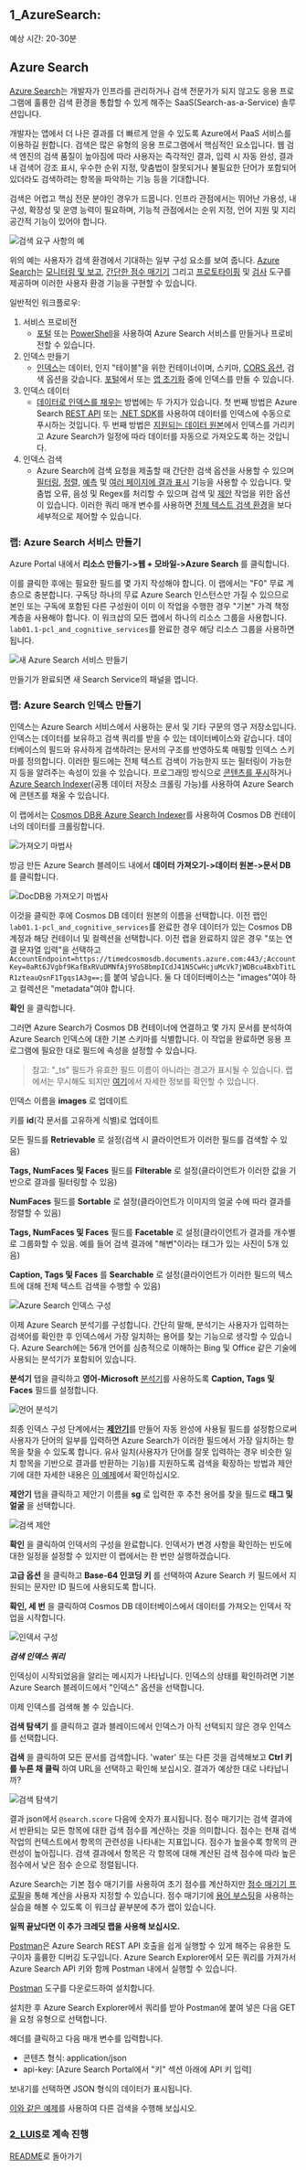 ﻿## 1_AzureSearch:
예상 시간: 20-30분

## Azure Search 

[Azure Search](https://docs.microsoft.com/ko-kr/azure/search/search-what-is-azure-search)는 개발자가 인프라를 관리하거나 검색 전문가가 되지 않고도 응용 프로그램에 훌륭한 검색 환경을 통합할 수 있게 해주는 SaaS(Search-as-a-Service) 솔루션입니다.

개발자는 앱에서 더 나은 결과를 더 빠르게 얻을 수 있도록 Azure에서 PaaS 서비스를 이용하길 원합니다. 검색은 많은 유형의 응용 프로그램에서 핵심적인 요소입니다. 웹 검색 엔진의 검색 품질이 높아짐에 따라 사용자는 즉각적인 결과, 입력 시 자동 완성, 결과 내 검색어 강조 표시, 우수한 순위 지정, 맞춤법이 잘못되거나 불필요한 단어가 포함되어 있더라도 검색하려는 항목을 파악하는 기능 등을 기대합니다.

검색은 어렵고 핵심 전문 분야인 경우가 드뭅니다. 인프라 관점에서는 뛰어난 가용성, 내구성, 확장성 및 운영 능력이 필요하며, 기능적 관점에서는 순위 지정, 언어 지원 및 지리 공간적 기능이 있어야 합니다.

![검색 요구 사항의 예](./resources/assets/AzureSearch-Example.png) 

위의 예는 사용자가 검색 환경에서 기대하는 일부 구성 요소를 보여 줍니다. [Azure Search](https://docs.microsoft.com/ko-kr/azure/search/search-what-is-azure-search)는 [모니터링 및 보고](https://docs.microsoft.com/ko-kr/azure/search/search-traffic-analytics), [간단한 점수 매기기](https://docs.microsoft.com/ko-kr/rest/api/searchservice/add-scoring-profiles-to-a-search-index) 그리고 [프로토타이핑](https://docs.microsoft.com/ko-kr/azure/search/search-import-data-portal) 및 [검사](https://docs.microsoft.com/ko-kr/azure/search/search-explorer) 도구를 제공하며 이러한 사용자 환경 기능을 구현할 수 있습니다.

일반적인 워크플로우:
1. 서비스 프로비전
	- [포털](https://docs.microsoft.com/ko-kr/azure/search/search-create-service-portal) 또는 [PowerShell](https://docs.microsoft.com/ko-kr/azure/search/search-manage-powershell)을 사용하여 Azure Search 서비스를 만들거나 프로비전할 수 있습니다.
2. 인덱스 만들기
	- [인덱스](https://docs.microsoft.com/ko-kr/azure/search/search-what-is-an-index)는 데이터, 인지 "테이블"을 위한 컨테이너이며, 스키마, [CORS 옵션](https://docs.microsoft.com/ko-kr/aspnet/core/security/cors), 검색 옵션을 갖습니다. [포털](https://docs.microsoft.com/ko-kr/azure/search/search-create-index-portal)에서 또는 [앱 초기화](https://docs.microsoft.com/ko-kr/azure/search/search-create-index-dotnet) 중에 인덱스를 만들 수 있습니다. 
3. 인덱스 데이터
	- [데이터로 인덱스를 채우는](https://docs.microsoft.com/ko-kr/azure/search/search-what-is-data-import) 방법에는 두 가지가 있습니다. 첫 번째 방법은 Azure Search [REST API](https://docs.microsoft.com/ko-kr/azure/search/search-import-data-rest-api) 또는 [.NET SDK](https://docs.microsoft.com/ko-kr/azure/search/search-import-data-dotnet)를 사용하여 데이터를 인덱스에 수동으로 푸시하는 것입니다. 두 번째 방법은 [지원되는 데이터 원본](https://docs.microsoft.com/ko-kr/azure/search/search-import-data-portal)에서 인덱스를 가리키고 Azure Search가 일정에 따라 데이터를 자동으로 가져오도록 하는 것입니다.
4. 인덱스 검색
	- Azure Search에 검색 요청을 제출할 때 간단한 검색 옵션을 사용할 수 있으며 [필터링](https://docs.microsoft.com/ko-kr/azure/search/search-filters), [정렬](https://docs.microsoft.com/ko-kr/rest/api/searchservice/add-scoring-profiles-to-a-search-index), [예측](https://docs.microsoft.com/ko-kr/azure/search/search-faceted-navigation) 및 [여러 페이지에 결과 표시](https://docs.microsoft.com/ko-kr/azure/search/search-pagination-page-layout) 기능을 사용할 수 있습니다. 맞춤법 오류, 음성 및 Regex를 처리할 수 있으며 검색 및 [제안](https://docs.microsoft.com/ko-kr/rest/api/searchservice/suggesters) 작업을 위한 옵션이 있습니다. 이러한 쿼리 매개 변수를 사용하면 [전체 텍스트 검색 환경](https://docs.microsoft.com/ko-kr/azure/search/search-query-overview)을 보다 세부적으로 제어할 수 있습니다.


### 랩: Azure Search 서비스 만들기

Azure Portal 내에서 **리소스 만들기->웹 + 모바일->Azure Search** 를 클릭합니다.

이를 클릭한 후에는 필요한 필드를 몇 가지 작성해야 합니다. 이 랩에서는 "F0" 무료 계층으로 충분합니다. 구독당 하나의 무료 Azure Search 인스턴스만 가질 수 있으므로 본인 또는 구독에 포함된 다른 구성원이 이미 이 작업을 수행한 경우 "기본" 가격 책정 계층을 사용해야 합니다. 이 워크샵의 모든 랩에서 하나의 리소스 그룹을 사용합니다. `lab01.1-pcl_and_cognitive_services`를 완료한 경우 해당 리소스 그룹을 사용하면 됩니다.

![새 Azure Search 서비스 만들기](./resources/assets/AzureSearch-CreateSearchService.png)

만들기가 완료되면 새 Search Service의 패널을 엽니다.

### 랩: Azure Search 인덱스 만들기

인덱스는 Azure Search 서비스에서 사용하는 문서 및 기타 구문의 영구 저장소입니다. 인덱스는 데이터를 보유하고 검색 쿼리를 받을 수 있는 데이터베이스와 같습니다. 데이터베이스의 필드와 유사하게 검색하려는 문서의 구조를 반영하도록 매핑할 인덱스 스키마를 정의합니다. 이러한 필드에는 전체 텍스트 검색이 가능한지 또는 필터링이 가능한지 등을 알려주는 속성이 있을 수 있습니다.  프로그래밍 방식으로 [콘텐츠를 푸시](https://docs.microsoft.com/ko-kr/rest/api/searchservice/addupdate-or-delete-documents)하거나 [Azure Search Indexer](https://docs.microsoft.com/ko-kr/azure/search/search-indexer-overview)(공통 데이터 저장소 크롤링 가능)를 사용하여 Azure Search에 콘텐츠를 채울 수 있습니다.

이 랩에서는 [Cosmos DB용 Azure Search Indexer](https://docs.microsoft.com/ko-kr/azure/search/search-howto-index-documentdb)를 사용하여 Cosmos DB 컨테이너의 데이터를 크롤링합니다. 

![가져오기 마법사](./resources/assets/AzureSearch-ImportData.png) 

방금 만든 Azure Search 블레이드 내에서 **데이터 가져오기->데이터 원본->문서 DB** 를 클릭합니다.

![DocDB용 가져오기 마법사](./resources/assets/AzureSearch-DataSource.png) 

이것을 클릭한 후에 Cosmos DB 데이터 원본의 이름을 선택합니다. 이전 랩인 `lab01.1-pcl_and_cognitive_services`를 완료한 경우 데이터가 있는 Cosmos DB 계정과 해당 컨테이너 및 컬렉션을 선택합니다. 이전 랩을 완료하지 않은 경우 "또는 연결 문자열 입력"을 선택하고 `AccountEndpoint=https://timedcosmosdb.documents.azure.com:443/;AccountKey=0aRt6JVgbf9KafBxRVuDMNfAj9YoSBbmpICdJ41N5CwHcjuMcVk7jWDBcu4BxbTitLR1zteauQsnF1Tgqs1A3g==;`를 붙여 넣습니다. 둘 다 데이터베이스는 "images"여야 하고 컬렉션은 "metadata"여야 합니다.

**확인** 을 클릭합니다.

그러면 Azure Search가 Cosmos DB 컨테이너에 연결하고 몇 가지 문서를 분석하여 Azure Search 인덱스에 대한 기본 스키마를 식별합니다. 이 작업을 완료하면 응용 프로그램에 필요한 대로 필드에 속성을 설정할 수 있습니다.

>참고: "_ts" 필드가 유효한 필드 이름이 아니라는 경고가 표시될 수 있습니다. 랩에서는 무시해도 되지만 [여기](https://docs.microsoft.com/azure/search/search-indexer-field-mappings)에서 자세한 정보를 확인할 수 있습니다.

인덱스 이름을 **images** 로 업데이트

키를 **id**(각 문서를 고유하게 식별)로 업데이트

모든 필드를 **Retrievable** 로 설정(검색 시 클라이언트가 이러한 필드를 검색할 수 있음)

**Tags, NumFaces 및 Faces** 필드를 **Filterable** 로 설정(클라이언트가 이러한 값을 기반으로 결과를 필터링할 수 있음)

**NumFaces** 필드를 **Sortable** 로 설정(클라이언트가 이미지의 얼굴 수에 따라 결과를 정렬할 수 있음)

**Tags, NumFaces 및 Faces** 필드를 **Facetable** 로 설정(클라이언트가 결과를 개수별로 그룹화할 수 있음. 예를 들어 검색 결과에 "해변"이라는 태그가 있는 사진이 5개 있음)

**Caption, Tags 및 Faces** 를 **Searchable** 로 설정(클라이언트가 이러한 필드의 텍스트에 대해 전체 텍스트 검색을 수행할 수 있음)

![Azure Search 인덱스 구성](./resources/assets/AzureSearch-ConfigureIndex.png) 

이제 Azure Search 분석기를 구성합니다.  간단히 말해, 분석기는 사용자가 입력하는 검색어를 확인한 후 인덱스에서 가장 일치하는 용어를 찾는 기능으로 생각할 수 있습니다.  Azure Search에는 56개 언어를 심층적으로 이해하는 Bing 및 Office 같은 기술에 사용되는 분석기가 포함되어 있습니다.  

**분석기** 탭을 클릭하고 **영어-Microsoft** [분석기](https://docs.microsoft.com/ko-kr/azure/search/search-analyzers)를 사용하도록 **Caption, Tags 및 Faces** 필드를 설정합니다.

![언어 분석기](./resources/assets/AzureSearch-Analyzer.png) 

최종 인덱스 구성 단계에서는 [**제안기**](https://docs.microsoft.com/ko-kr/rest/api/searchservice/suggesters)를 만들어 자동 완성에 사용될 필드를 설정함으로써 사용자가 단어의 일부를 입력하면 Azure Search가 이러한 필드에서 가장 일치하는 항목을 찾을 수 있도록 합니다. 유사 일치(사용자가 단어를 잘못 입력하는 경우 비슷한 일치 항목을 기반으로 결과를 반환하는 기능)를 지원하도록 검색을 확장하는 방법과 제안기에 대한 자세한 내용은 [이 예제](https://docs.microsoft.com/ko-kr/azure/search/search-query-lucene-examples#fuzzy-search-example)에서 확인하십시오.


**제안기** 탭을 클릭하고 제안기 이름을 **sg** 로 입력한 후 추천 용어를 찾을 필드로 **태그 및 얼굴** 을 선택합니다.

![검색 제안](./resources/assets/AzureSearch-Suggester.png) 

**확인** 을 클릭하여 인덱서의 구성을 완료합니다.  인덱서가 변경 사항을 확인하는 빈도에 대한 일정을 설정할 수 있지만 이 랩에서는 한 번만 실행하겠습니다.  

**고급 옵션** 을 클릭하고 **Base-64 인코딩 키** 를 선택하여 Azure Search 키 필드에서 지원되는 문자만 ID 필드에 사용되도록 합니다.

**확인, 세 번** 을 클릭하여 Cosmos DB 데이터베이스에서 데이터를 가져오는 인덱서 작업을 시작합니다.

![인덱서 구성](./resources/assets/AzureSearch-ConfigureIndexer.png) 

***검색 인덱스 쿼리***

인덱싱이 시작되었음을 알리는 메시지가 나타납니다.  인덱스의 상태를 확인하려면 기본 Azure Search 블레이드에서 "인덱스" 옵션을 선택합니다.

이제 인덱스를 검색해 볼 수 있습니다.  

**검색 탐색기** 를 클릭하고 결과 블레이드에서 인덱스가 아직 선택되지 않은 경우 인덱스를 선택합니다.

**검색** 을 클릭하여 모든 문서를 검색합니다. 'water' 또는 다른 것을 검색해보고 **Ctrl 키를 누른 채 클릭** 하여 URL을 선택하고 확인해 보십시오. 결과가 예상한 대로 나타납니까?

![검색 탐색기](./resources/assets/AzureSearch-SearchExplorer.png)

결과 json에서 `@search.score` 다음에 숫자가 표시됩니다. 점수 매기기는 검색 결과에서 반환되는 모든 항목에 대한 검색 점수를 계산하는 것을 의미합니다. 점수는 현재 검색 작업의 컨텍스트에서 항목의 관련성을 나타내는 지표입니다. 점수가 높을수록 항목의 관련성이 높아집니다. 검색 결과에서 항목은 각 항목에 대해 계산된 검색 점수에 따라 높은 점수에서 낮은 점수 순으로 정렬됩니다.

Azure Search는 기본 점수 매기기를 사용하여 초기 점수를 계산하지만 [점수 매기기 프로필](https://docs.microsoft.com/ko-kr/rest/api/searchservice/add-scoring-profiles-to-a-search-index)을 통해 계산을 사용자 지정할 수 있습니다. 점수 매기기에 [용어 부스팅](https://docs.microsoft.com/ko-kr/rest/api/searchservice/Lucene-query-syntax-in-Azure-Search#bkmk_termboost)을 사용하는 실습을 해볼 수 있도록 이 워크샵 끝부분에 추가 랩이 있습니다.

**일찍 끝났다면 이 추가 크레딧 랩을 사용해 보십시오.**

[Postman](https://www.getpostman.com/)은 Azure Search REST API 호출을 쉽게 실행할 수 있게 해주는 유용한 도구이자 훌륭한 디버깅 도구입니다.  Azure Search Explorer에서 모든 쿼리를 가져가서 Azure Search API 키와 함께 Postman 내에서 실행할 수 있습니다.

[Postman](https://www.getpostman.com/) 도구를 다운로드하여 설치합니다. 

설치한 후 Azure Search Explorer에서 쿼리를 받아 Postman에 붙여 넣은 다음 GET을 요청 유형으로 선택합니다.  

헤더를 클릭하고 다음 매개 변수를 입력합니다.

+ 콘텐츠 형식: application/json
+ api-key: [Azure Search Portal에서 "키" 섹션 아래에 API 키 입력]

보내기를 선택하면 JSON 형식의 데이터가 표시됩니다.

[이와 같은 예제](https://docs.microsoft.com/ko-kr/rest/api/searchservice/search-documents#a-namebkmkexamplesa-examples)를 사용하여 다른 검색을 수행해 보십시오.


### [2_LUIS](./2_LUIS.md)로 계속 진행

[README](./0_README.md)로 돌아가기